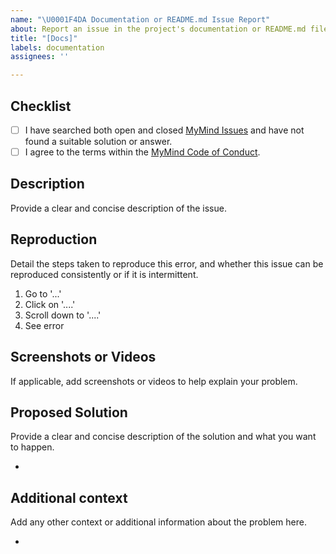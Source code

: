 ```yaml
---
name: "\U0001F4DA Documentation or README.md Issue Report"
about: Report an issue in the project's documentation or README.md file.
title: "[Docs]"
labels: documentation
assignees: ''

---
```


## **Checklist**

- [ ] I have searched both open and closed [MyMind Issues](https://github.com/towaquimbayo/MyMind/issues) and have not found a suitable solution or answer.
- [ ] I agree to the terms within the [MyMind Code of Conduct](https://github.com/towaquimbayo/MyMind/blob/main/CODE_OF_CONDUCT.md).

## **Description**

Provide a clear and concise description of the issue.

## **Reproduction**

Detail the steps taken to reproduce this error, and whether this issue can be reproduced consistently or if it is intermittent.

1. Go to '...'
2. Click on '....'
3. Scroll down to '....'
4. See error

## **Screenshots or Videos**

If applicable, add screenshots or videos to help explain your problem.

## **Proposed Solution**

Provide a clear and concise description of the solution and what you want to happen.

*

## **Additional context**

Add any other context or additional information about the problem here.

*

